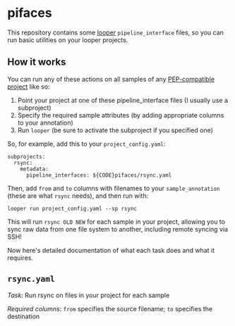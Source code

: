 # pifaces

This repository contains some [looper](http://looper.readthedocs.io) `pipeline_interface` files, so you can run basic utilities on your looper projects.

## How it works

You can run any of these actions on all samples of any [PEP-compatible project](http://pepkit.github.io) like so: 

1. Point your project at one of these pipeline_interface files (I usually use a subproject)
2. Specify the required sample attributes (by adding appropriate columns to your annotation)
3. Run `looper` (be sure to activate the subproject if you specified one)

So, for example, add this to your `project_config.yaml`:

```{yaml}
subprojects:
  rsync:
    metadata:
      pipeline_interfaces: ${CODE}pifaces/rsync.yaml
```

Then, add `from` and `to` columns with filenames to your `sample_annotation` (these are what `rsync` needs), and then run with:

```
looper run project_config.yaml --sp rsync
```

This will run `rsync OLD NEW` for each sample in your project, allowing you to sync raw data from one file system to another, including remote syncing via SSH!

Now here's detailed documentation of what each task does and what it requires.

## `rsync.yaml`

*Task*: Run rsync on files in your project for each sample

*Required columns*: `from` specifies the source filename; `to` specifies the destination
